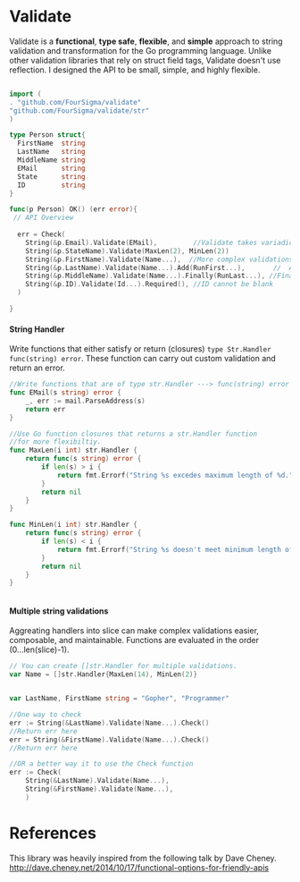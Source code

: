 Validate 
========
Validate is a **functional**, **type safe**, **flexible**, and **simple** approach to string validation and transformation for the Go programming language.   Unlike other validation libraries that rely on struct field tags, Validate doesn't use reflection.  I designed the API to be small, simple, and highly flexible.
```go

import (
. "github.com/FourSigma/validate"	
"github.com/FourSigma/validate/str"
)

type Person struct{
  FirstName  string
  LastName   string
  MiddleName string
  EMail      string
  State	     string
  ID	     string
}

func(p Person) OK() (err error){
 // API Overview
 
  err = Check(
    String(&p.Email).Validate(EMail),         //Validate takes variadic paramerters Validate(fn ...str.Handler)
    String(&p.StateName).Validate(MaxLen(2), MinLen(2)) 
    String(&p.FirstName).Validate(Name...),  //More complex validations can be aggregated into a slice
    String(&p.LastName).Validate(Name...).Add(RunFirst...),       //  Add  - Runs before Name
    String(&p.MiddleName).Validate(Name...).Finally(RunLast...), //Finally - Runs after Name
    String(&p.ID).Validate(Id...).Required(), //ID cannot be blank
  )

}
```
#### String Handler
Write functions that either satisfy or return (closures)  ```type Str.Handler func(string) error```.  These function can carry out custom validation and return an error.  
``` go
//Write functions that are of type str.Handler ---> func(string) error
func EMail(s string) error {
	_, err := mail.ParseAddress(s)
	return err
}

//Use Go function closures that returns a str.Handler function
//for more flexibiltiy.
func MaxLen(i int) str.Handler {
	return func(s string) error {
		if len(s) > i {
			return fmt.Errorf("String %s excedes maximum length of %d.", s, i)
		}
		return nil
	}
}

func MinLen(i int) str.Handler {
	return func(s string) error {
		if len(s) < i {
			return fmt.Errorf("String %s doesn't meet minimum length of %d.", s, i)
		}
		return nil
	}
}



```
#### Multiple string validations
Aggreating handlers into slice can make complex validations easier, composable, and maintainable. Functions are evaluated in the order (0...len(slice)-1).   
```go
// You can create []str.Handler for multiple validations.
var Name = []str.Handler{MaxLen(14), MinLen(2)}


var LastName, FirstName string = "Gopher", "Programmer"

//One way to check 
err := String(&LastName).Validate(Name...).Check()
//Return err here
err = String(&FirstName).Validate(Name...).Check()
//Return err here

//OR a better way it to use the Check function
err := Check(
	String(&LastName).Validate(Name...),
	String(&FirstName).Validate(Name...),
	)

```

References 
========
This library was heavily inspired from the following talk by Dave Cheney.
http://dave.cheney.net/2014/10/17/functional-options-for-friendly-apis

